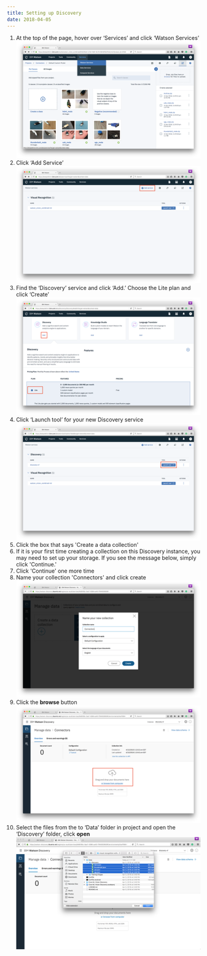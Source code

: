```yaml
---
title: Setting up Discovery
date: 2018-04-05
---
```


1. At the top of the page, hover over ‘Services’ and click ‘Watson Services’
![Add service](assets/add_service.png)
2. Click ‘Add Service’
![Add it](assets/actually_add.png)
3. Find the ‘Discovery’ service and click ‘Add.’ Choose the Lite plan and click ‘Create’
![](assets/add_discovery_lite.png)
4. Click ‘Launch tool’ for your new Discovery service
![](assets/launch_discovery_tool.png)
5. Click the box that says 'Create a data collection'
6. If it is your first time creating a collection on this Discovery instance, you may need to set up your storage. If you see the message below, simply click 'Continue.'
7. Click 'Continue' one more time
8. Name your collection 'Connectors' and click create
![](assets/discover_collection.png)
9. Click the **browse** button
![](assets/discovery_browse.png)
10. Select the files from the to ‘Data’ folder in project and open the ‘Discovery’ folder, click **open**
![](assets/discovery_add_data.png)
